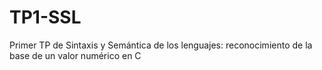 # TP1-SSL
Primer TP de Sintaxis y Semántica de los lenguajes: reconocimiento de la base de un valor numérico en C
